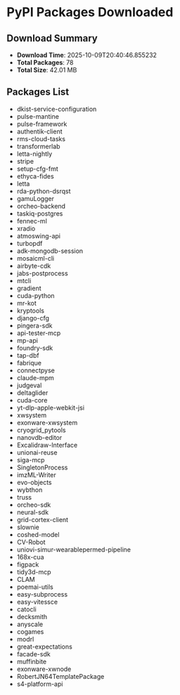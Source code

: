 # PyPI Packages Downloaded

## Download Summary
- **Download Time**: 2025-10-09T20:40:46.855232
- **Total Packages**: 78
- **Total Size**: 42.01 MB

## Packages List
- dkist-service-configuration
- pulse-mantine
- pulse-framework
- authentik-client
- rms-cloud-tasks
- transformerlab
- letta-nightly
- stripe
- setup-cfg-fmt
- ethyca-fides
- letta
- rda-python-dsrqst
- gamuLogger
- orcheo-backend
- taskiq-postgres
- fennec-ml
- xradio
- atmoswing-api
- turbopdf
- adk-mongodb-session
- mosaicml-cli
- airbyte-cdk
- jabs-postprocess
- mtcli
- gradient
- cuda-python
- mr-kot
- kryptools
- django-cfg
- pingera-sdk
- api-tester-mcp
- mp-api
- foundry-sdk
- tap-dbf
- fabrique
- connectpyse
- claude-mpm
- judgeval
- deltaglider
- cuda-core
- yt-dlp-apple-webkit-jsi
- xwsystem
- exonware-xwsystem
- cryogrid_pytools
- nanovdb-editor
- Excalidraw-Interface
- unionai-reuse
- siga-mcp
- SingletonProcess
- imzML-Writer
- evo-objects
- wybthon
- truss
- orcheo-sdk
- neural-sdk
- grid-cortex-client
- slownie
- coshed-model
- CV-Robot
- uniovi-simur-wearablepermed-pipeline
- 168x-cua
- figpack
- tidy3d-mcp
- CLAM
- poemai-utils
- easy-subprocess
- easy-vitessce
- catocli
- decksmith
- anyscale
- cogames
- modrl
- great-expectations
- facade-sdk
- muffinbite
- exonware-xwnode
- RobertJN64TemplatePackage
- s4-platform-api

